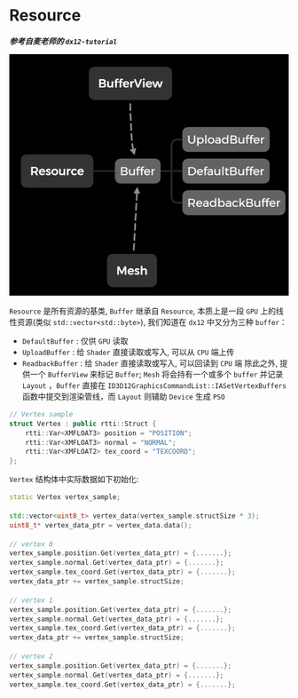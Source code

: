 # Resource 

***参考自麦老师的 `dx12-tutorial`***

![resource](./images/resource.png)

`Resource` 是所有资源的基类, `Buffer` 继承自 `Resource`, 本质上是一段 `GPU` 上的线性资源(类似 `std::vector<std::byte>`), 我们知道在 `dx12` 中又分为三种 `buffer`：
* `DefaultBuffer` : 仅供 `GPU` 读取
* `UploadBuffer` : 给 `Shader` 直接读取或写入, 可以从 `CPU` 端上传
* `ReadbackBuffer` : 给 `Shader` 直接读取或写入, 可以回读到 `CPU` 端
除此之外, 提供一个 `BufferView` 来标记 `Buffer`; `Mesh` 将会持有一个或多个 `buffer` 并记录 `Layout` ，`Buffer` 直接在 `ID3D12GraphicsCommandList::IASetVertexBuffers` 函数中提交到渲染管线，而 `Layout` 则辅助 `Device` 生成 `PSO` 

```cpp
// Vertex sample
struct Vertex : public rtti::Struct {
	rtti::Var<XMFLOAT3> position = "POSITION";
	rtti::Var<XMFLOAT3> normal = "NORMAL";
	rtti::Var<XMFLOAT2> tex_coord = "TEXCOORD";
};
```

`Vertex` 结构体中实际数据如下初始化:
```cpp
static Vertex vertex_sample;

std::vector<uint8_t> vertex_data(vertex_sample.structSize * 3);
uint8_t* vertex_data_ptr = vertex_data.data();

// vertex 0
vertex_sample.position.Get(vertex_data_ptr) = {.......};
vertex_sample.normal.Get(vertex_data_ptr) = {.......};
vertex_sample.tex_coord.Get(vertex_data_ptr) = {.......};
vertex_data_ptr += vertex_sample.structSize;

// vertex 1
vertex_sample.position.Get(vertex_data_ptr) = {.......};
vertex_sample.normal.Get(vertex_data_ptr) = {.......};
vertex_sample.tex_coord.Get(vertex_data_ptr) = {.......};
vertex_data_ptr += vertex_sample.structSize;

// vertex 2
vertex_sample.position.Get(vertex_data_ptr) = {.......};
vertex_sample.normal.Get(vertex_data_ptr) = {.......};
vertex_sample.tex_coord.Get(vertex_data_ptr) = {.......};
```